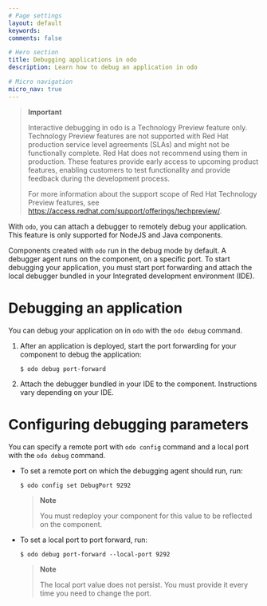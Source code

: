 ```yaml
---
# Page settings
layout: default
keywords:
comments: false

# Hero section
title: Debugging applications in odo
description: Learn how to debug an application in odo

# Micro navigation
micro_nav: true
---
```

> **Important**
> 
> Interactive debugging in odo is a Technology Preview feature only.
> Technology Preview features are not supported with Red Hat production
> service level agreements (SLAs) and might not be functionally
> complete. Red Hat does not recommend using them in production. These
> features provide early access to upcoming product features, enabling
> customers to test functionality and provide feedback during the
> development process.
> 
> For more information about the support scope of Red Hat Technology
> Preview features, see
> <https://access.redhat.com/support/offerings/techpreview/>.

With `odo`, you can attach a debugger to remotely debug your
application. This feature is only supported for NodeJS and Java
components.

Components created with `odo` run in the debug mode by default. A
debugger agent runs on the component, on a specific port. To start
debugging your application, you must start port forwarding and attach
the local debugger bundled in your Integrated development environment
(IDE).

# Debugging an application

You can debug your application on in `odo` with the `odo debug` command.

1.  After an application is deployed, start the port forwarding for your
    component to debug the application:
    
    ``` terminal
    $ odo debug port-forward
    ```

2.  Attach the debugger bundled in your IDE to the component.
    Instructions vary depending on your IDE.

# Configuring debugging parameters

You can specify a remote port with `odo config` command and a local port
with the `odo debug` command.

  - To set a remote port on which the debugging agent should run, run:
    
    ``` terminal
    $ odo config set DebugPort 9292
    ```
    
    > **Note**
    > 
    > You must redeploy your component for this value to be reflected on
    > the component.

  - To set a local port to port forward, run:
    
    ``` terminal
    $ odo debug port-forward --local-port 9292
    ```
    
    > **Note**
    > 
    > The local port value does not persist. You must provide it every
    > time you need to change the port.
